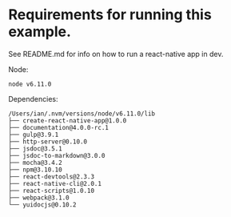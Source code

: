 # Requirements for running this example.

See README.md for info on how to run a react-native app in dev.

Node:

```
node v6.11.0
```

Dependencies:

```
/Users/ian/.nvm/versions/node/v6.11.0/lib
├── create-react-native-app@1.0.0
├── documentation@4.0.0-rc.1
├── gulp@3.9.1
├── http-server@0.10.0
├── jsdoc@3.5.1
├── jsdoc-to-markdown@3.0.0
├── mocha@3.4.2
├── npm@3.10.10
├── react-devtools@2.3.3
├── react-native-cli@2.0.1
├── react-scripts@1.0.10
├── webpack@3.1.0
└── yuidocjs@0.10.2
````